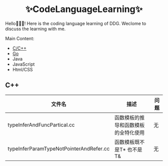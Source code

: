 <h1 align="center">
    ✨CodeLanguageLearning✨
</h1>
Hello👋👋👋! Here is the coding language learning of DDG. Weclome to discuss the learning with me.

Main Content:

* [C/C++](/C%2B%2B)
* [Go](/Go)
* Java
* JavaScript
* Html/CSS

## C++

| 文件名                                     | 描述                 | 问题 |
|-----------------------------------------|--------------------|----|
| typeInferAndFuncPartical.cc             | 函数模板的推导和函数模板的全特化使用 | 无  |
| typeInferParamTypeNotPointerAndRefer.cc | 函数模板既不是T* 也不是 T&   | 无  |
